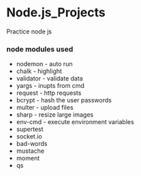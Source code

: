 # Node.js_Projects
Practice node js

### node modules used

- nodemon - auto run
- chalk - highlight
- validator - validate data
- yargs - inupts from cmd
- request - http requests
- bcrypt - hash the user passwords
- multer - upload files
- sharp - resize large images
- env-cmd - execute environment variables
- supertest
- socket.io
- bad-words
- mustache
- moment
- qs

